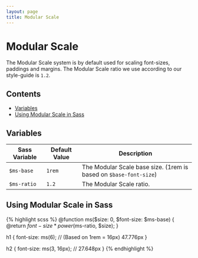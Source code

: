 ```yaml
---
layout: page
title: Modular Scale
---
```


# Modular Scale

<p class="lead">The Modular Scale system is by default used for scaling font-sizes, paddings and margins. 
The Modular Scale ratio we use according to our style-guide is <code>1.2</code>.</p>

## Contents

- [Variables](#variables)
- [Using Modular Scale in Sass](#using-modular-scale-in-sass)

## Variables

| Sass Variable        | Default Value | Description        |
|----------------------|---------------|--------------------|
| `$ms-base`            | `1rem`       | The Modular Scale base size. (1rem is based on `$base-font-size`) |
| `$ms-ratio`             | `1.2`      | The Modular Scale ratio. |

## Using Modular Scale in Sass

{% highlight scss %}
@function ms($size: 0, $font-size: $ms-base) {
  @return $font-size * power($ms-ratio, $size);
}

h1 {
  font-size: ms(6); // (Based on 1rem = 16px) 47.776px
}

h2 {
  font-size: ms(3, 16px); // 27.648px
}
{% endhighlight %}
